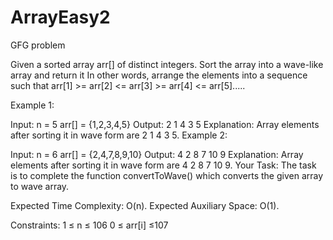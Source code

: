 # ArrayEasy2
GFG problem

Given a sorted array arr[] of distinct integers. Sort the array into a wave-like array and return it
In other words, arrange the elements into a sequence such that arr[1] >= arr[2] <= arr[3] >= arr[4] <= arr[5].....

Example 1:

Input:
n = 5
arr[] = {1,2,3,4,5}
Output: 2 1 4 3 5
Explanation: Array elements after 
sorting it in wave form are 
2 1 4 3 5.
Example 2:

Input:
n = 6
arr[] = {2,4,7,8,9,10}
Output: 4 2 8 7 10 9
Explanation: Array elements after 
sorting it in wave form are 
4 2 8 7 10 9.
Your Task:
The task is to complete the function convertToWave() which converts the given array to wave array.

Expected Time Complexity: O(n).
Expected Auxiliary Space: O(1).

Constraints:
1 ≤ n ≤ 106
0 ≤ arr[i] ≤107
